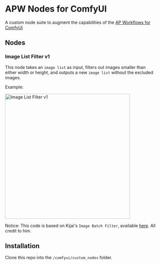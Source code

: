 # APW Nodes for ComfyUI

A custom node suite to augment the capabilities of the [AP Workflows for ComfyUI](https://perilli.com/ai/comfyui/)

## Nodes

### Image List Filter v1

This node takes an `image list` as input, filters out images smaller than either width or height, and outputs a new `image list` without the excluded images.

Example:

<img width="412" alt="Image List Filter v1" src="https://github.com/user-attachments/assets/fb6d802b-413a-4e04-9252-b84174ae4769" />

Notice: This code is based on Kijai's `Image Batch Filter`, available [here](https://github.com/kijai/ComfyUI-KJNodes/). All credit to him.

## Installation

Clone this repo into the `/comfyui/custom_nodes` folder.
